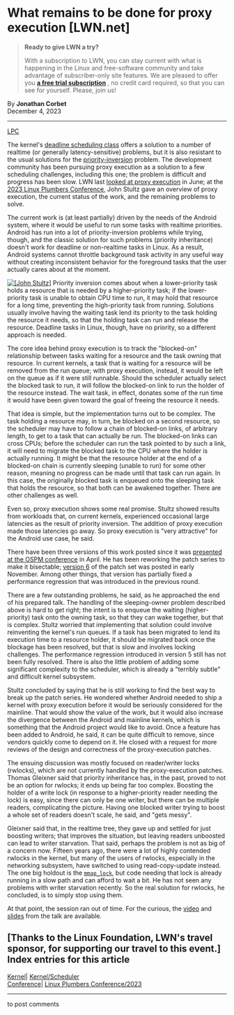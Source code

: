 # What remains to be done for proxy execution [LWN.net]

> **Ready to give LWN a try?**
> 
> With a subscription to LWN, you can stay current with what is happening in the Linux and free-software community and take advantage of subscriber-only site features. We are pleased to offer you **[a free trial subscription](https://lwn.net/Promo/nst-trial/claim)** , no credit card required, so that you can see for yourself. Please, join us! 

By **Jonathan Corbet**  
December 4, 2023 

* * *

[LPC](/Archives/ConferenceByYear/#2023-Linux_Plumbers_Conference)

The kernel's [deadline scheduling class](/Articles/743740/) offers a solution to a number of realtime (or generally latency-sensitive) problems, but it is also resistant to the usual solutions for the [priority-inversion](https://en.wikipedia.org/wiki/Priority_inversion) problem. The development community has been pursuing proxy execution as a solution to a few scheduling challenges, including this one; the problem is difficult and progress has been slow. LWN last [looked at proxy execution](/Articles/934114/) in June; at the [2023 Linux Plumbers Conference](https://lpc.events/event/17/page/198-lpc-2023-overview), John Stultz gave an overview of proxy execution, the current status of the work, and the remaining problems to solve. 

The current work is (at least partially) driven by the needs of the Android system, where it would be useful to run some tasks with realtime priorities. Android has run into a lot of priority-inversion problems while trying, though, and the classic solution for such problems (priority inheritance) doesn't work for deadline or non-realtime tasks in Linux. As a result, Android systems cannot throttle background task activity in any useful way without creating inconsistent behavior for the foreground tasks that the user actually cares about at the moment. 

[![\[John Stultz\]](https://static.lwn.net/images/conf/2023/lpc/JohnStultz-sm.png)](/Articles/953445/) Priority inversion comes about when a lower-priority task holds a resource that is needed by a higher-priority task; if the lower-priority task is unable to obtain CPU time to run, it may hold that resource for a long time, preventing the high-priority task from running. Solutions usually involve having the waiting task lend its priority to the task holding the resource it needs, so that the holding task can run and release the resource. Deadline tasks in Linux, though, have no priority, so a different approach is needed. 

The core idea behind proxy execution is to track the "blocked-on" relationship between tasks waiting for a resource and the task owning that resource. In current kernels, a task that is waiting for a resource will be removed from the run queue; with proxy execution, instead, it would be left on the queue as if it were still runnable. Should the scheduler actually select the blocked task to run, it will follow the blocked-on link to run the holder of the resource instead. The wait task, in effect, donates some of the run time it would have been given toward the goal of freeing the resource it needs. 

That idea is simple, but the implementation turns out to be complex. The task holding a resource may, in turn, be blocked on a second resource, so the scheduler may have to follow a chain of blocked-on links, of arbitrary length, to get to a task that can actually be run. The blocked-on links can cross CPUs; before the scheduler can run the task pointed to by such a link, it will need to migrate the blocked task to the CPU where the holder is actually running. It might be that the resource holder at the end of a blocked-on chain is currently sleeping (unable to run) for some other reason, meaning no progress can be made until that task can run again. In this case, the originally blocked task is enqueued onto the sleeping task that holds the resource, so that both can be awakened together. There are other challenges as well. 

Even so, proxy execution shows some real promise. Stultz showed results from workloads that, on current kernels, experienced occasional large latencies as the result of priority inversion. The addition of proxy execution made those latencies go away. So proxy execution is "very attractive" for the Android use case, he said. 

There have been three versions of this work posted since it was [presented at the OSPM conference](/Articles/935180/) in April. He has been reworking the patch series to make it bisectable; [version 6](/ml/linux-kernel/20231106193524.866104-1-jstultz@google.com/) of the patch set was posted in early November. Among other things, that version has partially fixed a performance regression that was introduced in the previous round. 

There are a few outstanding problems, he said, as he approached the end of his prepared talk. The handling of the sleeping-owner problem described above is hard to get right; the intent is to enqueue the waiting (higher-priority) task onto the owning task, so that they can wake together, but that is complex. Stultz worried that implementing that solution could involve reinventing the kernel's run queues. If a task has been migrated to lend its execution time to a resource holder, it should be migrated back once the blockage has been resolved, but that is slow and involves locking challenges. The performance regression introduced in version 5 still has not been fully resolved. There is also the little problem of adding some significant complexity to the scheduler, which is already a "terribly subtle" and difficult kernel subsystem. 

Stultz concluded by saying that he is still working to find the best way to break up the patch series. He wondered whether Android needed to ship a kernel with proxy execution before it would be seriously considered for the mainline. That would show the value of the work, but it would also increase the divergence between the Android and mainline kernels, which is something that the Android project would like to avoid. Once a feature has been added to Android, he said, it can be quite difficult to remove, since vendors quickly come to depend on it. He closed with a request for more reviews of the design and correctness of the proxy-execution patches. 

The ensuing discussion was mostly focused on reader/writer locks (rwlocks), which are not currently handled by the proxy-execution patches. Thomas Gleixner said that priority inheritance has, in the past, proved to not be an option for rwlocks; it ends up being far too complex. Boosting the holder of a write lock (in response to a higher-priority reader needing the lock) is easy, since there can only be one writer, but there can be multiple readers, complicating the picture. Having one blocked writer trying to boost a whole set of readers doesn't scale, he said, and "gets messy". 

Gleixner said that, in the realtime tree, they gave up and settled for just boosting writers; that improves the situation, but leaving readers unboosted can lead to writer starvation. That said, perhaps the problem is not as big of a concern now. Fifteen years ago, there were a lot of highly contended rwlocks in the kernel, but many of the users of rwlocks, especially in the networking subsystem, have switched to using read-copy-update instead. The one big holdout is the [`mmap_lock`](/Articles/893906/), but code needing that lock is already running in a slow path and can afford to wait a bit. He has not seen any problems with writer starvation recently. So the real solution for rwlocks, he concluded, is to simply stop using them. 

At that point, the session ran out of time. For the curious, the [video](https://www.youtube.com/live/Ow08lAlktkQ?si=zqfMYRg3aVNWyAyb&t=134m9s) and [slides](https://lpc.events/event/17/contributions/1482/attachments/1147/2382/LPC23%20-%20ProxyExecution.pdf) from the talk are available. 

[Thanks to the Linux Foundation, LWN's travel sponsor, for supporting our travel to this event.]  
Index entries for this article  
---  
[Kernel](/Kernel/Index)| [Kernel/Scheduler](/Kernel/Index#Kernel-Scheduler)  
[Conference](/Archives/ConferenceIndex/)| [Linux Plumbers Conference/2023](/Archives/ConferenceIndex/#Linux_Plumbers_Conference-2023)  
  


* * *

to post comments 
